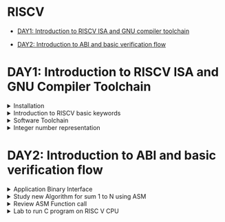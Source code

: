 # RISCV

- [DAY1: Introduction to RISCV ISA and GNU compiler toolchain](#DAY1--Introduction-to-RISCV-ISA-and-GNU-compiler-toolchain)
  
- [DAY2: Introduction to ABI and basic verification flow](#DAY2--Introduction-to-ABI-and-basic-verification-flow)

# DAY1: Introduction to RISCV ISA and GNU Compiler Toolchain
<details>
  <summary>Installation</summary>
  1. Ensure that your device has at least 100GB of free space on any drive.

2. Download the vsdsquadron VDI from the following link: [vsdsquadron.vdi](https://forgefunder.com/~kunal/vsdsquadron.vdi).

3. Download VirtualBox from the official website: [VirtualBox Downloads](https://www.virtualbox.org/wiki/Downloads).

4. Create a new virtual machine:
   - Type: LINUX
   - Version: Ubuntu 18.04 (64-bit)
   - Memory: 4096MB for base memory
   - Processors: 4

5. Create a virtual hard disk:
   - Choose "Use an existing virtual hard disk file."
   - Click on the folder icon to browse to the location of the downloaded VDI file on your Windows computer.

6. Finish the setup process.

7. Start the virtual machine by clicking on the start arrow.
<img width="682" src="https://github.com/Tanmay315/somaiya-riscv/blob/main/Screenshot%202023-12-30%20122419.png">
</details>
<details>
  <summary>
     Introduction to RISCV basic keywords
  </summary>


 Introduction 

  
In introduction we will see course overview of our course i.e.

Firstly, a C/C++/Java program can be converted to an assembly language in riscv architecture and then it is converted to a bit stems of zeros and once which is then given to the hardware to process the given program which can be seen in the image given below. 

<img width="682" src="https://github.com/Tanmay315/somaiya-riscv/blob/main/Screenshot%202024-01-03%20110512.png">

From apps to hardware:



As we have seen in the above section that how an C program is converted to assembly language and given to the hardware, now we will see this same thing with an example of an application software.

<img width="682" src="https://github.com/Tanmay315/somaiya-riscv/blob/main/Screenshot%202024-01-03%20111124.png">

 Description of course contents:

In this course we will see the whole riscv architecture and all the instructions which are included in this architecture.
1. Pseudo Instructions
2. Base  integer instructions(RV4I)
3. Multiply extension(RV64M)
4. Single and double precision floating point extension(RV64F and RV64D)
5. Application binary interface(ABI)
6. Memory allocation and stack pointer.



</details>

<details>
  <summary>
    Software Toolchain
  </summary>

  C program to compute sum from 1 to n:

```
#include <stdio.h>
int main()
{
int n=5, y=0, i;

for (i=0; i<=n; i++)
{
  y = y + i;
}
printf("Required sum is: ", y);
return 0;
}

```

On executing the above program we get our desired output.
<img width="682" src="https://github.com/Tanmay315/somaiya-riscv/blob/main/Screenshot%202024-01-03%20113314.png">



In the above case we have compiled the program using Windows compiler, now we will compile the above program using riscv compiler and see what we get as a result.To get the result of riscv compiler we will use the following instructions in the same order as given below in the terminal. 

1. riscv64-unknown-elf-gcc -o1 mabi=lp64 -march=rv64i -o sum1ton.o sum1ton.c
2. ls -ltr sum1ton.o
3. riscv64-unknown-elf-objdump -d sum1ton.o
4. riscv64-unknown-elf-objdump -d sum1ton.o | less
5. /main
6. Press n

<img width="682" src="https://github.com/Tanmay315/somaiya-riscv/blob/main/Screenshot%202024-01-03%20122247.png">


If we were try to figure out number of instructions, it turns out to be

(101b0 - 10184) / 4 = 15 instructions


</details>

<details>
  <summary>Integer number representation
</summary>

  64-bit Number System for Unsigned Numbers

While converting the Assembly language instructions to bid streams of zeros and ones if we encounter a human understandable number like a decimal value so it is also converted to 0/1 bit stream.

8 bit = Byte
4 Bytes = Word
2 Word or 8 Byte = Double word

Total Number of patterns that can be represented:
For 2 bit:
Total Patterns = 2*2
For 3 bit:
Total Patterns = 2*2*2

Following is the way to convert bit stream to decimal value:

<img width="682" src="https://github.com/Tanmay315/somaiya-riscv/blob/main/Screenshot%202024-01-03%20125647.png"> 


Following are some important points to be remembered:

<img width="682" src="https://github.com/Tanmay315/somaiya-riscv/blob/main/Screenshot%202024-01-03%20125826.png"> 

64-bit Number System for Signed Numbers:

When we have a negative number in signed numbers of 64 bit number system so for that we will use two's complement method to get the corresponding bitstream of zeros and ones.

To find the negative number: We do so through 2's complement method
- Find binary equivalent of given number
- Find 1's complement(invert individual bits)
- Then we add 1 to the LSB of the bit sequence to get result

<img width="482" src="https://th.bing.com/th?id=OIP.Tl9nfwRGllFo28mQzoYdGQAAAA&w=299&h=157&c=8&rs=1&qlt=90&o=6&pid=3.1&rm=2">  

Here are some important points that we need to remember before moving towards the labs,

<img src="https://github.com/Tanmay315/somaiya-riscv/blob/main/Screenshot%202024-01-03%20130614.png" width="682">

Lab for Signed and Unsigned Numbers:

Code to find the highest unsigned number in 64 bit:

```
#include<stdio.h>
#include<math.h>
int main(){
unsigned long long int max=(unsigned long long int)(pow(2,64)-1);
 printf(“Highest number represented by unsigned long long int is %llu\n”,max);
return 0;
}
```

Following is the output of the above program:

<img src="https://github.com/Tanmay315/somaiya-riscv/blob/main/Screenshot%202024-01-03%20132101.png" width="682">

</details>

# DAY2: Introduction to ABI and basic verification flow
<details>
  <summary>Application Binary Interface
</summary>


Introduction to ABI:

- ABI is an interface through which users can directly access the registers of the 
  riscv architecture registors through system golf.
- In Riscv architecture we have a total 32 registers.
- The weight of the register is defined by XLEN i.e.
  For RV32, XLEN is 32 bit
  For RV64, XLEN is 64 bit

Memory allocations for Double words:

Let's take XLEN as 64 bit as for RV64

<img width="682" src="https://github.com/Tanmay315/somaiya-riscv/blob/main/Screenshot%202024-01-03%20150724.png"> 

- RISCV belongs to “Little-endian” memory addressing system.
- Address of first double word is m[0]
Address of second double word is m[8]
Address of third double word is m[16]

Load,add and Store instructions with examples:

<img width="682" src="https://github.com/Tanmay315/somaiya-riscv/blob/main/Screenshot%202024-01-03%20152647.png"> 

- All the instructions in 64 bit or 32 bit RV are 32 bit that is all the instructions will have only 32 bit space.
- Command to load a double word stored at 16 to 23 memory location to x8 register is, ld x8,16(x23);
here ‘ld’ is load double word, ‘x8’ is destination register rd, 16 is the offset ‘imm’ and ‘x23’ is the source register rs1.


<img src="https://github.com/Tanmay315/somaiya-riscv/blob/main/Screenshot%202024-01-03%20153156.png" width="682"> 

 - Command to add the contents of two register and store it  to a third register is given as, add x8,x24,x8;
 where add is the addition of double word, x8 is the destination register rd, x24 is the source register rs 1 and x8 is the source register rs2.
<img src="https://github.com/Tanmay315/somaiya-riscv/blob/main/Screenshot%202024-01-03%20153622.png" width="682"> 


- Command to store the data of one register to another register is given as, sd x8, (x23);
Where sd is store doubleword, x8 is data register rs2,8 is offset ‘imm’ and x23 is the source register rs1.


<img src="https://github.com/Tanmay315/somaiya-riscv/blob/main/Screenshot%202024-01-03%20154001.png" width="682"> 

- Here in the above example load instruction is the ‘I type’ instruction, add instruction is the ‘R type’ instruction and Store instruction is the ‘S type’ instruction.
- All the registers present in the different instructions like rs1, rd, rs2 have only 5 bits to represent, so total number of registers equals to 2 to the power 5 which is nothing but 32 registers that that's why we have only 32 registers in riscv architecture.


<img src="https://github.com/Tanmay315/somaiya-riscv/blob/main/Screenshot%202024-01-03%20154600.png" width="682"> 

</details>

<details>
  <summary>Study new Algorithm for sum 1 to N using ASM</summary>

  Algorithm for C program of finding sum of 1 to N numbers using ASM woul be;

  <img width="684" src="https://github.com/Tanmay315/somaiya-riscv/blob/main/Screenshot%202024-01-04%20133809.png">
</details>

<details>
  <summary>Review ASM Function call</summary>
  
  Modified code for finding the Sum of 1 to 9 is as follows:

  ```
  #include <stdio.h>

  extern int load(int x, int y)

  int main(){
              int result = 0;
              int count = 9;
              result = load(0x0, count+1);
              printf("Sum of numbers 0 to %d is %d ", count, result);
  }
  ```

<img width="684" src="https://github.com/Tanmay315/somaiya-riscv/blob/main/Screenshot%202024-01-04%20142103.png">
</details>

<details>
  <summary>Lab to run C program on RISC V CPU</summary>
  
   - Here we will run the C program on RISC V CPU which is written in verilog.

  
  - For it we will convert the C program to a Hex format file and store it in memory.


 - Then that Hex format file is given to RISC V CPU.


 - And the CPU will display the sum of numbers from 1 to N.

  <img width="684" src="https://github.com/Tanmay315/somaiya-riscv/blob/main/Screenshot%202024-01-04%20155303.png">

  <img width="684" src="https://github.com/Tanmay315/somaiya-riscv/blob/main/Screenshot%202024-01-04%20155745.png">
</details>


